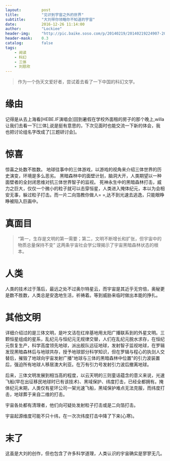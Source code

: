 ```yaml
---
layout:     	post
title:      	"见识到宇宙之外的世界"
subtitle:   	"大刘带你领略你不知道的宇宙"
date:       	2016-12-26 11:14:00
author:     	"Lockiee"
header-img: 	"http://pic.baike.soso.com/p/20140219/20140219224907-2037965288.jpg"
header-mask: 	0.3
catalog:    	false
tags:
    - 阅读
    - 科幻
    - 三体
    - 刘慈欣
---
```



> 作为一个伪天文爱好者，尝试着去看了一下中国的科幻文学。

# 缘由
记得是从去上海看[HEBE.IF演唱会]回到暑假在学校外面租的房子的那个晚上,willa让我们去看一下[三体],说是挺有意思的，下次见面时也能交流一下新的体会，我也把讨论组名字改成了[三题研讨会]。

# 惊喜
惊喜之处数不胜数。
地球往事中的三体游戏，以游戏的视角来介绍三体世界的历史演变，环境是多么恶劣。
黑暗森林中的面壁计划，脑洞大开，人类期望以一种面壁者的全封闭思维对抗三体世界智子的监视。
死神永生中的黑暗森林打击，威力之巨大，仅仅一个微小的粒子就可以击穿恒星，人类进入掩体纪元，本以为会相安无事，躲过粒子打击。而一片二向箔教你做人= =,达不到光速去逃逸，只能眼睁睁被陷入巨画中。



# 真面目
> “第一，生存是文明的第一需要；第二，文明不断增长和扩张，但宇宙中的物质总量保持不变”
这两条宇宙社会学公理揭示了宇宙黑暗森林状态的根本。

# 人类
人类的技术过于落后，最远之处不过奥尔特星云，而宇宙是其近乎无穷倍，奥秘更是数不胜数，人类总是安逸地生活，祈祷着。等到威胁来临时做出本能的挣扎。

# 其他文明
详细介绍过的是三体文明，是叶文洁在红岸基地用太阳广播联系到的外星文明。三颗恒星组成的星系，乱纪元与恒纪元无规律交替，人们在乱纪元脱水求存，在恒纪元恢复生产，科学高度领先地球，派出舰队远征地球，发射智子监视地球，在罗辑发现黑暗森林后与地球共存，授予地球部分科学知识，但在罗辑与程心的执剑人交替后，摧毁了地球向宇宙发射广播"地球与三体的黑暗森林中位置"的引力波装置后，强迫所有地球人移居澳大利亚。在万有引力号发射引力波后撤离地球。

后来，三体文明发展到相当高的程度，以云天明的三则童话蕴含的意义来说，光速飞船(早在出征移民地球时已有该技术)、黑域保护、纬度打击，已经全都拥有。掩体纪元末期，人类仅有星环公司一架光速飞船，黑域保护难点无法克服，而纬度打击，地球葬于来自二维的打击。

宇宙各处都有清理者，他们向可疑处发射粒子打击或是二向箔打击。

宇宙起源维度可能不只十纬，在一次次纬度打击中降了下来(心寒)。

# 末了
这虽是大刘的创作，但也包含了许多科学道理，人类认识的宇宙确实是寥寥无几。